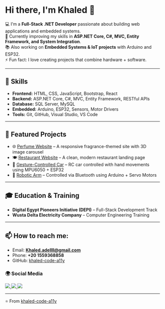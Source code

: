 # Hi there, I'm Khaled 👋

💻 I’m a **Full-Stack .NET Developer** passionate about building web applications and embedded systems.  
🌱 Currently improving my skills in **ASP.NET Core, C#, MVC, Entity Framework, and System Integration**.  
📚 Also working on **Embedded Systems & IoT projects** with Arduino and ESP32.  
⚡ Fun fact: I love creating projects that combine hardware + software.  

---

## 🚀 Skills
- **Frontend:** HTML, CSS, JavaScript, Bootstrap, React  
- **Backend:** ASP.NET Core, C#, MVC, Entity Framework, RESTful APIs  
- **Database:** SQL Server, MySQL  
- **Embedded:** Arduino, ESP32, Sensors, Motor Drivers  
- **Tools:** Git, GitHub, Visual Studio, VS Code  

---

## 📂 Featured Projects
- 🌐 [Perfume Website](#) – A responsive fragrance-themed site with 3D image carousel  
- 🍽️ [Restaurant Website](#) – A clean, modern restaurant landing page  
- 🚗 [Gesture-Controlled Car](#) – RC car controlled with hand movements using MPU6050 + ESP32  
- 🤖 [Robotic Arm](#) – Controlled via Bluetooth using Arduino + Servo Motors  

---

## 🎓 Education & Training
- **Digital Egypt Pioneers Initiative (DEPI)** – Full-Stack Development Track  
- **Wusta Delta Electricity Company** – Computer Engineering Training  

---

## 📫 How to reach me:
- Email: **Khaled.adellll@gmail.com**  
- Phone: **+20 1559368858**  
- GitHub: [khaled-code-a11y](https://github.com/khaled-code-a11y)  

### 🌍 Social Media
<a href="https://www.facebook.com/share/1C8E6MFKoK/" target="_blank">
  <img src="https://img.shields.io/badge/Facebook-1877F2?style=for-the-badge&logo=facebook&logoColor=white" />
</a>
<a href="https://www.instagram.com/khaledadel176?igsh=MXJucmQwenFkbnZqcg==" target="_blank">
  <img src="https://img.shields.io/badge/Instagram-E4405F?style=for-the-badge&logo=instagram&logoColor=white" />
</a>
<a href="https://www.linkedin.com/in/khaled-adel2?utm_source=share&utm_campaign=share_via&utm_content=profile&utm_medium=android_app" target="_blank">
  <img src="https://img.shields.io/badge/LinkedIn-0A66C2?style=for-the-badge&logo=linkedin&logoColor=white" />
</a>

---

⭐️ From [khaled-code-a11y](https://github.com/khaled-code-a11y)  
